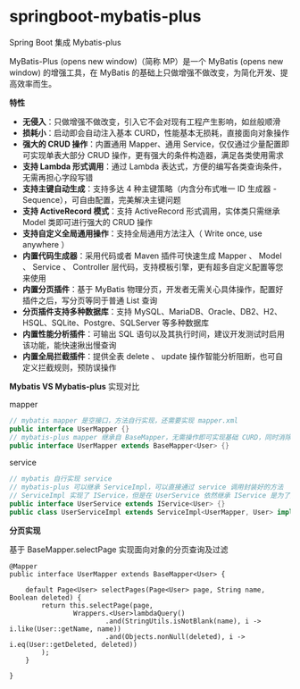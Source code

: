 # springboot-mybatis-plus

Spring Boot 集成 Mybatis-plus

MyBatis-Plus (opens new window)（简称 MP）是一个 MyBatis (opens new window) 的增强工具，在 MyBatis 的基础上只做增强不做改变，为简化开发、提高效率而生。

**特性**

- **无侵入**：只做增强不做改变，引入它不会对现有工程产生影响，如丝般顺滑
- **损耗小**：启动即会自动注入基本 CURD，性能基本无损耗，直接面向对象操作
- **强大的 CRUD 操作**：内置通用 Mapper、通用 Service，仅仅通过少量配置即可实现单表大部分 CRUD 操作，更有强大的条件构造器，满足各类使用需求
- **支持 Lambda 形式调用**：通过 Lambda 表达式，方便的编写各类查询条件，无需再担心字段写错
- **支持主键自动生成**：支持多达 4 种主键策略（内含分布式唯一 ID 生成器 - Sequence），可自由配置，完美解决主键问题
- **支持 ActiveRecord 模式**：支持 ActiveRecord 形式调用，实体类只需继承 Model 类即可进行强大的 CRUD 操作
- **支持自定义全局通用操作**：支持全局通用方法注入（ Write once, use anywhere ）
- **内置代码生成器**：采用代码或者 Maven 插件可快速生成 Mapper 、 Model 、 Service 、 Controller 层代码，支持模板引擎，更有超多自定义配置等您来使用
- **内置分页插件**：基于 MyBatis 物理分页，开发者无需关心具体操作，配置好插件之后，写分页等同于普通 List 查询
- **分页插件支持多种数据库**：支持 MySQL、MariaDB、Oracle、DB2、H2、HSQL、SQLite、Postgre、SQLServer 等多种数据库
- **内置性能分析插件**：可输出 SQL 语句以及其执行时间，建议开发测试时启用该功能，能快速揪出慢查询
- **内置全局拦截插件**：提供全表 delete 、 update 操作智能分析阻断，也可自定义拦截规则，预防误操作

**Mybatis VS Mybatis-plus** 实现对比

mapper

```java
// mybatis mapper 是空接口，方法自行实现，还需要实现 mapper.xml
public interface UserMapper {}
// mybatis-plus mapper 继承自 BaseMapper，无需操作即可实现基础 CURD，同时消除了 mapper.xml 文件
public interface UserMapper extends BaseMapper<User> {}
```

service

```java
// mybatis 自行实现 service
// mybatis-plus 可以继承 ServiceImpl，可以直接通过 service 调用封装好的方法
// ServiceImpl 实现了 IService，但是在 UserService 依然继承 IService 是为了对外暴露接口，如果只在 UserServiceImpl 继承 ServiceImpl，那调用处将获取不到基础的接口
public interface UserService extends IService<User> {}
public class UserServiceImpl extends ServiceImpl<UserMapper, User> implements UserService {}
```

**分页实现**

基于 BaseMapper.selectPage 实现面向对象的分页查询及过滤

```javas
@Mapper
public interface UserMapper extends BaseMapper<User> {

    default Page<User> selectPages(Page<User> page, String name, Boolean deleted) {
        return this.selectPage(page,
                Wrappers.<User>lambdaQuery()
                        .and(StringUtils.isNotBlank(name), i -> i.like(User::getName, name))
                        .and(Objects.nonNull(deleted), i -> i.eq(User::getDeleted, deleted))
        );
    }

}
```


